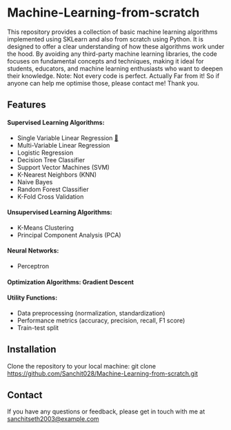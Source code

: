 # Machine-Learning-from-scratch

This repository provides a collection of basic machine learning algorithms implemented using SKLearn and also from scratch using Python. It is designed to offer a clear understanding of how these algorithms work under the hood. By avoiding any third-party machine learning libraries, the code focuses on fundamental concepts and techniques, making it ideal for students, educators, and machine learning enthusiasts who want to deepen their knowledge. Note: Not every code is perfect. Actually Far from it! So if anyone can help me optimise those, please contact me! Thank you.

## Features
#### Supervised Learning Algorithms:
- Single Variable Linear Regression [🔗]([https://link-url-here.org](https://github.com/Sanchit028/Machine-Learning-from-scratch/tree/main/01.%20Single%20Variable%20Linear%20Regression))
- Multi-Variable Linear Regression
- Logistic Regression
- Decision Tree Classifier
- Support Vector Machines (SVM)
- K-Nearest Neighbors (KNN)
- Naive Bayes
- Random Forest Classifier
- K-Fold Cross Validation

#### Unsupervised Learning Algorithms:
- K-Means Clustering
- Principal Component Analysis (PCA)

#### Neural Networks:
- Perceptron

#### Optimization Algorithms: Gradient Descent

#### Utility Functions:
- Data preprocessing (normalization, standardization)
- Performance metrics (accuracy, precision, recall, F1 score)
- Train-test split

## Installation
Clone the repository to your local machine:
git clone https://github.com/Sanchit028/Machine-Learning-from-scratch.git

## Contact
If you have any questions or feedback, please get in touch with me at sanchitseth2003@example.com
